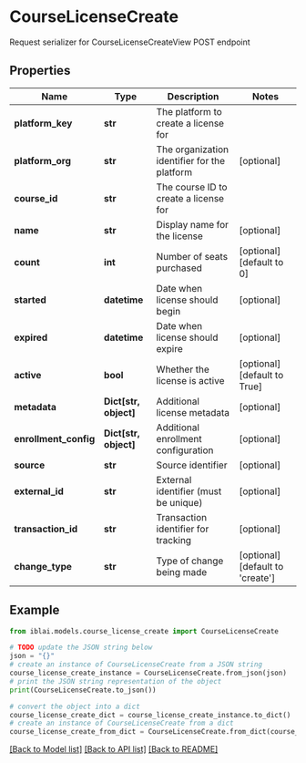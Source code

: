 # CourseLicenseCreate

Request serializer for CourseLicenseCreateView POST endpoint

## Properties

Name | Type | Description | Notes
------------ | ------------- | ------------- | -------------
**platform_key** | **str** | The platform to create a license for | 
**platform_org** | **str** | The organization identifier for the platform | [optional] 
**course_id** | **str** | The course ID to create a license for | 
**name** | **str** | Display name for the license | [optional] 
**count** | **int** | Number of seats purchased | [optional] [default to 0]
**started** | **datetime** | Date when license should begin | [optional] 
**expired** | **datetime** | Date when license should expire | [optional] 
**active** | **bool** | Whether the license is active | [optional] [default to True]
**metadata** | **Dict[str, object]** | Additional license metadata | [optional] 
**enrollment_config** | **Dict[str, object]** | Additional enrollment configuration | [optional] 
**source** | **str** | Source identifier | [optional] 
**external_id** | **str** | External identifier (must be unique) | [optional] 
**transaction_id** | **str** | Transaction identifier for tracking | [optional] 
**change_type** | **str** | Type of change being made | [optional] [default to 'create']

## Example

```python
from iblai.models.course_license_create import CourseLicenseCreate

# TODO update the JSON string below
json = "{}"
# create an instance of CourseLicenseCreate from a JSON string
course_license_create_instance = CourseLicenseCreate.from_json(json)
# print the JSON string representation of the object
print(CourseLicenseCreate.to_json())

# convert the object into a dict
course_license_create_dict = course_license_create_instance.to_dict()
# create an instance of CourseLicenseCreate from a dict
course_license_create_from_dict = CourseLicenseCreate.from_dict(course_license_create_dict)
```
[[Back to Model list]](../README.md#documentation-for-models) [[Back to API list]](../README.md#documentation-for-api-endpoints) [[Back to README]](../README.md)


